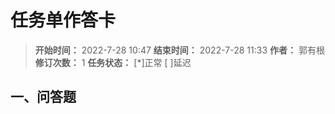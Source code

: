 [//]: # (注释
  Date: 2022-07-28 10:02:45
  LastEditors: gyg
  LastEditTime: 2022-07-28 10:02:46
  FilePath: \note\郭有根-第十五章作业.md
)
# 任务单作答卡

>**开始时间：** 2022-7-28 10:47 **结束时间：** 2022-7-28 11:33
**作者：** 郭有根 **修订次数：** 1 **任务状态：** [*]正常 [ ]延迟

## 一、问答题